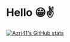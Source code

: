 # Hello 😁✌️

[![Azri41's GitHub stats](https://github-readme-stats.vercel.app/api?username=azri41)](https://github.com/azri41/github-readme-stats)